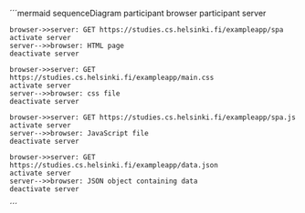 ´´´mermaid
sequenceDiagram
	participant browser
	participant server

	browser->>server: GET https://studies.cs.helsinki.fi/exampleapp/spa
	activate server
	server-->>browser: HTML page
	deactivate server

	browser->>server: GET https://studies.cs.helsinki.fi/exampleapp/main.css
	activate server
	server-->>browser: css file
	deactivate server

	browser->>server: GET https://studies.cs.helsinki.fi/exampleapp/spa.js
	activate server
	server-->>browser: JavaScript file
	deactivate server

	browser->>server: GET https://studies.cs.helsinki.fi/exampleapp/data.json
	activate server
	server-->>browser: JSON object containing data
	deactivate server

´´´

